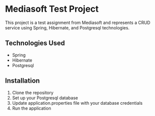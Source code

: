 # Mediasoft Test Project

This project is a test assignment from Mediasoft and represents a CRUD service using Spring, Hibernate, and Postgresql technologies.

## Technologies Used
- Spring
- Hibernate
- Postgresql

## Installation
1. Clone the repository
2. Set up your Postgresql database
3. Update application.properties file with your database credentials
4. Run the application
